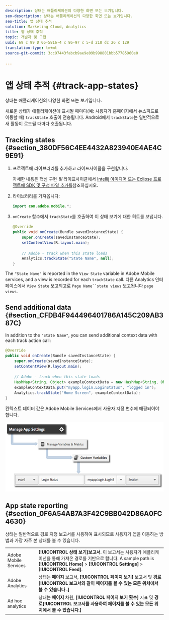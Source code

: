 ```yaml
---
description: 상태는 애플리케이션의 다양한 화면 또는 보기입니다.
seo-description: 상태는 애플리케이션의 다양한 화면 또는 보기입니다.
seo-title: 앱 상태 추적
solution: Marketing Cloud, Analytics
title: 앱 상태 추적
topic: 개발자 및 구현
uuid: 69 c 99 D 05-5816-4 c 86-97 c 5-d 218 dc 26 c 129
translation-type: tm+mt
source-git-commit: 3cc97443fabcb9ae9e09b998801bbb57785960e0

---
```



# 앱 상태 추적 {#track-app-states}

상태는 애플리케이션의 다양한 화면 또는 보기입니다.

새로운 상태가 애플리케이션에 표시될 때마다(예: 사용자가 홈페이지에서 뉴스피드로 이동할 때) `trackState` 호출이 전송됩니다. Android에서 `trackState`는 일반적으로 새 활동이 로드될 때마다 호출됩니다.

## Tracking states {#section_380DF56C4EE4432A823940E4AE4C9E91}

1. 프로젝트에 라이브러리를 추가하고 라이프사이클을 구현합니다.

   자세한 내용은 핵심 구현 *및* 라이프사이클에서 [Intellij 아이디어 또는 Eclipse 프로젝트에 SDK 및 구성 파일 추가를](/help/android/getting-started/dev-qs.md)참조하십시오.

1. 라이브러리를 가져옵니다:

   ```java
   import com.adobe.mobile.*;
   ```

1. `onCreate` 함수에서 `trackState`를 호출하여 이 상태 보기에 대한 히트를 보냅니다.

   ```java
   @Override 
   public void onCreate(Bundle savedInstanceState) { 
       super.onCreate(savedInstanceState); 
       setContentView(R.layout.main); 
   
       // Adobe - track when this state loads 
       Analytics.trackState("State Name", null); 
   }
   ```

The `"State Name"` is reported in the `View State` variable in Adobe Mobile services, and a view is recorded for each `trackState` call. 다른 Analytics 인터페이스에서 `View State` 보고되고로 `Page Name``state views` 보고됩니다 `page views`.

## Send additional data {#section_CFDB4F944496401786A145C209AB387C}

In addition to the `"State Name"`, you can send additional context data with each track action call:

```java
@Override 
public void onCreate(Bundle savedInstanceState) { 
    super.onCreate(savedInstanceState); 
    setContentView(R.layout.main); 
  
    // Adobe - track when this state loads 
    HashMap<String, Object> exampleContextData = new HashMap<String, Object>(); 
    exampleContextData.put("myapp.login.LoginStatus", "logged in"); 
    Analytics.trackState("Home Screen", exampleContextData); 
}
```

컨텍스트 데이터 값은 Adobe Mobile Services에서 사용자 지정 변수에 매핑되어야 합니다.

![](assets/map-variable-context-state.png)

## App state reporting {#section_0F6A54AB7A3F42C9BB042D86A0FC4630}

상태는 일반적으로 경로 지정 보고서를 사용하여 표시되므로 사용자가 앱을 이동하는 방법과 가장 자주 본 상태를 볼 수 있습니다.

|  |  |
|--- |--- |
| Adobe Mobile Services | **[!UICONTROL 상태 보기]보고서.** 이 보고서는 사용자가 애플리케이션을 통해 가져온 경로를 기반으로 합니다. A sample path is  **[!UICONTROL Home]**  &gt;  **[!UICONTROL Settings]**  &gt; **[!UICONTROL Feed]**. |
| Adobe Analytics | 상태는 **페이지** 보고서, **[!UICONTROL 페이지 보기]** 보고서 및 **경로[!UICONTROL 보고서와 같이 페이지를 볼 수 있는 모든 위치에서 볼 수 있습니다 .]** |
| Ad hoc analytics | 상태는 **페이지** 차원, **[!UICONTROL 페이지 보기 횟수]** 지표 및 **경로[!UICONTROL 보고서를 사용하여 페이지를 볼 수 있는 모든 위치에서 볼 수 있습니다.]** |


